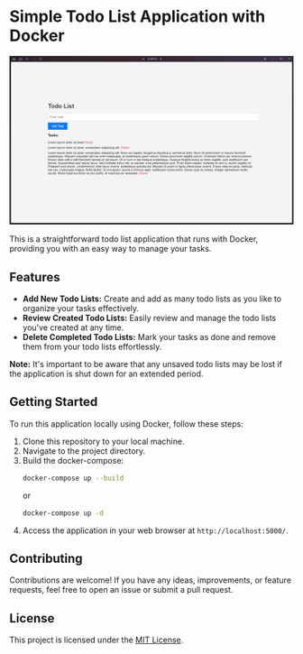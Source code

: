 # Simple Todo List Application with Docker

![preview of todo list app](gb/ss-todo-app.png)

This is a straightforward todo list application that runs with Docker, providing you with an easy way to manage your tasks.

## Features

- **Add New Todo Lists:** Create and add as many todo lists as you like to organize your tasks effectively.
- **Review Created Todo Lists:** Easily review and manage the todo lists you've created at any time.
- **Delete Completed Todo Lists:** Mark your tasks as done and remove them from your todo lists effortlessly.

**Note:** It's important to be aware that any unsaved todo lists may be lost if the application is shut down for an extended period.

## Getting Started

To run this application locally using Docker, follow these steps:

1. Clone this repository to your local machine.
2. Navigate to the project directory.
3. Build the docker-compose:
   ```bash
   docker-compose up --build
   ```
   or
   ```bash
   docker-compose up -d
   ```
4. Access the application in your web browser at `http://localhost:5000/`.

## Contributing

Contributions are welcome! If you have any ideas, improvements, or feature requests, feel free to open an issue or submit a pull request.

## License

This project is licensed under the [MIT License](LICENSE).
